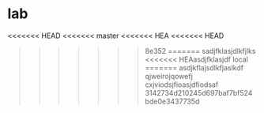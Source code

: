 # lab

<<<<<<< HEAD
<<<<<<< master
<<<<<<< HEA
<<<<<<< HEAD
>>>>>>> 8e352
=======
sadjfklasjdlkfjlks
<<<<<<< HEAasdjfklasjdf
>>>>>>> local
=======
asdjkflajsdlkfjaslkdf
qjweirojqowefj
cxjviodsjfioasjdfiodsaf
>>>>>>> 3142734d210245d697baf7bf524bde0e3437735d
